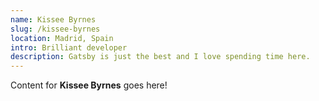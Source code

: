 ```yaml
---
name: Kissee Byrnes
slug: /kissee-byrnes
location: Madrid, Spain
intro: Brilliant developer
description: Gatsby is just the best and I love spending time here.
---
```

Content for **Kissee Byrnes** goes here!